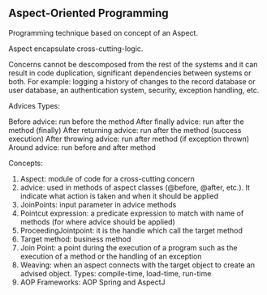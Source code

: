 <h2>Aspect-Oriented Programming</h2>

Programming technique based on concept of an Aspect.

Aspect encapsulate cross-cutting-logic.

Concerns cannot be descomposed from the rest of the systems and it can result in code duplication, significant dependencies between systems or both.
For example: logging a history of changes to the record database or user database, an authentication system, security, exception handling, etc.

Advices Types:

Before advice: run before the method
After finally advice: run after the method (finally)
After returning advice: run after the method (success execution)
After throwing advice: run after method (if exception thrown)
Around advice: run before and after method

Concepts:

1. Aspect: module of code for a cross-cutting concern
2. advice: used in methods of aspect classes (@before, @after, etc.). It indicate
what action is taken and when it should be applied
3. JoinPoints: input parameter in advice methods
4. Pointcut expression: a predicate expression to match with name of methods (for where advice
should be applied)
5. ProceedingJointpoint: it is the handle which call the target method
6. Target method: business method
7. Join Point: a point during the execution of a program such as the
execution of a method or the handling of an exception
8. Weaving: when an aspect connects with the target object to create an
advised object. Types: compile-time, load-time, run-time
9. AOP Frameworks: AOP Spring and AspectJ


